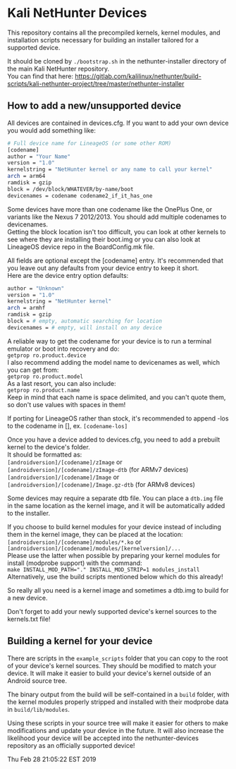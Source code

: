 # Kali NetHunter Devices

This repository contains all the precompiled kernels, kernel modules, and installation scripts
necessary for building an installer tailored for a supported device.

It should be cloned by `./bootstrap.sh` in the nethunter-installer directory of the main Kali NetHunter repository.  
You can find that here: https://gitlab.com/kalilinux/nethunter/build-scripts/kali-nethunter-project/tree/master/nethunter-installer

## How to add a new/unsupported device

All devices are contained in devices.cfg.  If you want to add your own device you would add something like:

```sh
# Full device name for LineageOS (or some other ROM)
[codename]
author = "Your Name"
version = "1.0"
kernelstring = "NetHunter kernel or any name to call your kernel"
arch = arm64
ramdisk = gzip
block = /dev/block/WHATEVER/by-name/boot
devicenames = codename codename2_if_it_has_one
```
Some devices have more than one codename like the OnePlus One, or variants like the Nexus 7 2012/2013.  You should add multiple codenames to devicenames.  
Getting the block location isn't too difficult, you can look at other kernels to see where they are installing their boot.img or you can also look at LineageOS device repo in the BoardConfig.mk file.

All fields are optional except the [codename] entry. It's recommended that you leave out any defaults from your device entry to keep it short.  
Here are the device entry option defaults:

```sh
author = "Unknown"
version = "1.0"
kernelstring = "NetHunter kernel"
arch = armhf
ramdisk = gzip
block = # empty, automatic searching for location
devicenames = # empty, will install on any device
```

A reliable way to get the codename for your device is to run a terminal emulator or boot into recovery and do:  
`getprop ro.product.device`  
I also recommend adding the model name to devicenames as well, which you can get from:  
`getprop ro.product.model`  
As a last resort, you can also include:  
`getprop ro.product.name`  
Keep in mind that each name is space delimited, and you can't quote them, so don't use values with spaces in them!  

If porting for LineageOS rather than stock, it's recommended to append -los to the codename in [], ex. `[codename-los]`

Once you have a device added to devices.cfg, you need to add a prebuilt kernel to the device's folder.  
It should be formatted as:  
`[androidversion]/[codename]/zImage` or `[androidversion]/[codename]/zImage-dtb` (for ARMv7 devices)  
`[androidversion]/[codename]/Image` or `[androidversion]/[codename]/Image.gz-dtb` (for ARMv8 devices)  

Some devices may require a separate dtb file. You can place a `dtb.img` file in the same location as the kernel image, and it will be automatically added to the installer.

If you choose to build kernel modules for your device instead of including them in the kernel image, they can be placed at the location:  
`[androidversion]/[codename]/modules/*.ko` or `[androidversion]/[codename]/modules/[kernelversion]/...`  
Please use the latter when possible by preparing your kernel modules for install (modprobe support) with the command:  
`make INSTALL_MOD_PATH="." INSTALL_MOD_STRIP=1 modules_install`  
Alternatively, use the build scripts mentioned below which do this already!  

So really all you need is a kernel image and sometimes a dtb.img to build for a new device.

Don't forget to add your newly supported device's kernel sources to the kernels.txt file!

## Building a kernel for your device

There are scripts in the `example_scripts` folder that you can copy to the root of your device's kernel sources.
They should be modified to match your device. It will make it easier to build your device's kernel outside of an Android source tree.

The binary output from the build will be self-contained in a `build` folder, with the kernel modules properly stripped and installed with their modprobe data in `build/lib/modules`.

Using these scripts in your source tree will make it easier for others to make modifications and update your device in the future. It will also increase the likelihood your device will be accepted into the nethunter-devices repository as an officially supported device!


Thu Feb 28 21:05:22 EST 2019
